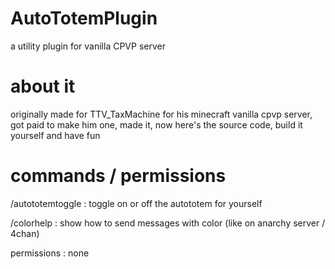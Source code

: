 # AutoTotemPlugin
a utility plugin for vanilla CPVP server

# about it

originally made for TTV_TaxMachine for his minecraft vanilla cpvp server, got paid to make him one, made it, now here's the source code,
build it yourself and have fun

# commands / permissions

/autototemtoggle : toggle on or off the autototem for yourself

/colorhelp : show how to send messages with color (like on anarchy server / 4chan)

permissions : none

